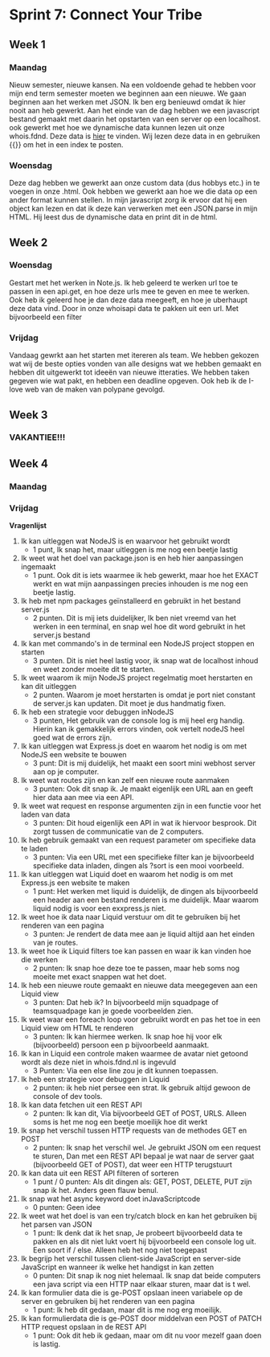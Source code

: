 # Sprint 7: Connect Your Tribe

## Week 1

### Maandag
Nieuw semester, nieuwe kansen. Na een voldoende gehad te hebben voor mijn end term semester moeten we beginnen aan een nieuwe. We gaan beginnen aan het werken met JSON. Ik ben erg benieuwd omdat ik hier nooit aan heb gewerkt. Aan het einde van de dag hebben we een javascript bestand gemaakt met daarin het opstarten van een server op een localhost. ook gewerkt met hoe we dynamische data kunnen lezen uit onze whois.fdnd. Deze data is [hier](https://fdnd.directus.app/items/person/176) te vinden. Wij lezen deze data in en gebruiken {{}} om het in een index te posten.

### Woensdag
Deze dag hebben we gewerkt aan onze custom data (dus hobbys etc.) in te voegen in onze .html. Ook hebben we gewerkt aan hoe we die data op een ander format kunnen stellen. In mijn javascript zorg ik ervoor dat hij een object kan lezen en dat ik deze kan verwerken met een JSON.parse in mijn HTML. Hij leest dus de dynamische data en print dit in de html.

## Week 2

### Woensdag
Gestart met het werken in Note.js. Ik heb geleerd te werken url toe te passen in een api.get, en hoe deze urls mee te geven en mee te werken. Ook heb ik geleerd hoe je dan deze data meegeeft, en hoe je uberhaupt deze data vind. Door in onze whoisapi data te pakken uit een url. Met bijvoorbeeld een filter

### Vrijdag
Vandaag gewrkt aan het starten met itereren als team. We hebben gekozen wat wij de beste opties vonden van alle designs wat we hebben gemaakt en hebben dit uitgewerkt tot ideeën van nieuwe itteraties. We hebben taken gegeven wie wat pakt, en hebben een deadline opgeven. Ook heb ik de I-love web van de maken van polypane gevolgd. 

## Week 3

### VAKANTIEE!!!

## Week 4

### Maandag

### Vrijdag
**Vragenlijst**  
1. Ik kan uitleggen wat NodeJS is en waarvoor het gebruikt wordt  
   - 1 punt, Ik snap het, maar uitleggen is me nog een beetje lastig  
2. Ik weet wat het doel van package.json is en heb hier aanpassingen ingemaakt  
   - 1 punt. Ook dit is iets waarmee ik heb gewerkt, maar hoe het EXACT werkt en wat mijn aanpassingen precies inhouden is me nog een beetje lastig.  
3. Ik heb met npm packages geïnstalleerd en gebruikt in het bestand server.js  
   - 2 punten. Dit is mij iets duidelijker, Ik ben niet vreemd van het werken in een terminal, en snap wel hoe dit word gebruikt in het server.js bestand  
4. Ik kan met commando's in de terminal een NodeJS project stoppen en starten  
   - 3 punten. Dit is niet heel lastig voor, ik snap wat de localhost inhoud en weet zonder moeite dit te starten.  
5. Ik weet waarom ik mijn NodeJS project regelmatig moet herstarten en kan dit uitleggen  
   - 2 punten. Waarom je moet herstarten is omdat je port niet constant de server.js kan updaten. Dit moet je dus handmatig fixen.  
6. Ik heb een strategie voor debuggen inNodeJS  
   - 3 punten, Het gebruik van de console log is mij heel erg handig. Hierin kan ik gemakkelijk errors vinden, ook vertelt nodeJS heel goed wat de errors zijn.  
7. Ik kan uitleggen wat Express.js doet en waarom het nodig is om met NodeJS een website te bouwen  
   - 3 punt: Dit is mij duidelijk, het maakt een soort mini webhost server aan op je computer.  
8. Ik weet wat routes zijn en kan zelf een nieuwe route aanmaken  
   - 3 punten: Ook dit snap ik. Je maakt eigenlijk een URL aan en geeft hier data aan mee via een API.  
9. Ik weet wat request en response argumenten zijn in een functie voor het laden van data  
   - 3 punten: Dit houd eigenlijk een API in wat ik hiervoor besprook. Dit zorgt tussen de communicatie van de 2 computers.  
10. Ik heb gebruik gemaakt van een request parameter om specifieke data te laden  
    - 3 punten: Via een URL met een specifieke filter kan je bijvoorbeeld specifieke data inladen, dingen als ?sort is een mooi voorbeeld.  
11. Ik kan uitleggen wat Liquid doet en waarom het nodig is om met Express.js een website te maken  
    - 1 punt: Het werken met liquid is duidelijk, de dingen als bijvoorbeeld een header aan een bestand renderen is me duidelijk. Maar waarom liquid nodig is voor een exxpress.js niet.  
12. Ik weet hoe ik data naar Liquid verstuur om dit te gebruiken bij het renderen van een pagina  
    - 3 punten: Je rendert de data mee aan je liquid altijd aan het einden van je routes.  
13. Ik weet hoe ik Liquid filters toe kan passen en waar ik kan vinden hoe die werken  
    - 2 punten: Ik snap hoe deze toe te passen, maar heb soms nog moeite met exact snappen wat het doet.  
14. Ik heb een nieuwe route gemaakt en nieuwe data meegegeven aan een Liquid view  
    - 3 punten: Dat heb ik? In bijvoorbeeld mijn squadpage of teamsquadpage kan je goede voorbeelden zien.  
15. Ik weet waar een foreach loop voor gebruikt wordt en pas het toe in een Liquid view om HTML te renderen  
    - 3 punten: Ik kan hiermee werken. Ik snap hoe hij voor elk (bijvoorbeeld) persoon een p bijvoorbeeld aanmaakt.  
16. Ik kan in Liquid een controle maken waarmee de avatar niet getoond wordt als deze niet in whois.fdnd.nl is ingevuld  
    - 3 Punten: Via een else line zou je dit kunnen toepassen.  
17. Ik heb een strategie voor debuggen in Liquid  
    - 2 punten: ik heb niet persee een strat. Ik gebruik altijd gewoon de console of dev tools.  
18. Ik kan data fetchen uit een REST API  
    - 2 punten: Ik kan dit, Via bijvoorbeeld GET of POST, URLS. Alleen soms is het me nog een beetje moeilijk hoe dit werkt  
19. Ik snap het verschil tussen HTTP requests van de methodes GET en POST  
    - 2 punten: Ik snap het verschil wel. Je gebruikt JSON om een request te sturen, Dan met een REST API bepaal je wat naar de server gaat (bijvoorbeeld GET of POST), dat weer een HTTP terugstuurt  
20. Ik kan data uit een REST API filteren of sorteren  
    - 1 punt / 0 punten: Als dit dingen als: GET, POST, DELETE, PUT zijn snap ik het. Anders geen flauw benul.  
21. Ik snap wat het async keyword doet inJavaScriptcode  
    - 0 punten: Geen idee  
22. Ik weet wat het doel is van een try/catch block en kan het gebruiken bij het parsen van JSON  
    - 1 punt: Ik denk dat ik het snap, Je probeert bijvoorbeeld data te pakken en als dit niet lukt voert hij bijvoorbeeld een console log uit. Een soort if / else. Alleen heb het nog niet toegepast  
23. Ik begrijp het verschil tussen client-side JavaScript en server-side JavaScript en wanneer ik welke het handigst in kan zetten  
    - 0 punten: Dit snap ik nog niet helemaal. Ik snap dat beide computers een java script via een HTTP naar elkaar sturen, maar dat is t wel.  
24. Ik kan formulier data die is ge-POST opslaan ineen variabele op de server en gebruiken bij het renderen van een pagina  
    - 1 punt: Ik heb dit gedaan, maar dit is me nog erg moeilijk.  
25. Ik kan formulierdata die is ge-POST door middelvan een POST of PATCH HTTP request opslaan in de REST API          
    - 1 punt: Ook dit heb ik gedaan, maar om dit nu voor mezelf gaan doen is lastig.          
